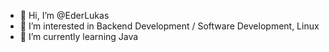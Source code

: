 - 👋 Hi, I’m @EderLukas
- 👀 I’m interested in Backend Development / Software Development, Linux
- 🌱 I’m currently learning Java
<!---
EderLukas/EderLukas is a ✨ special ✨ repository because its `README.md` (this file) appears on your GitHub profile.
You can click the Preview link to take a look at your changes.
--->
